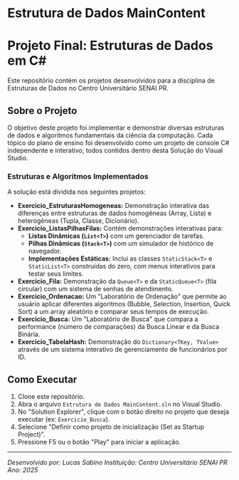 # Estrutura de Dados MainContent

# Projeto Final: Estruturas de Dados em C#

Este repositório contém os projetos desenvolvidos para a disciplina de Estruturas de Dados no Centro Universitário SENAI PR.

## Sobre o Projeto

O objetivo deste projeto foi implementar e demonstrar diversas estruturas de dados e algoritmos fundamentais da ciência da computação. Cada tópico do plano de ensino foi desenvolvido como um projeto de console C# independente e interativo, todos contidos dentro desta Solução do Visual Studio.

### Estruturas e Algoritmos Implementados

A solução está dividida nos seguintes projetos:

- **Exercicio_EstruturasHomogeneas:** Demonstração interativa das diferenças entre estruturas de dados homogêneas (Array, Lista) e heterogêneas (Tupla, Classe, Dicionário).
- **Exercicio_ListasPilhasFilas:** Contém demonstrações interativas para:
    - **Listas Dinâmicas (`List<T>`)** com um gerenciador de tarefas.
    - **Pilhas Dinâmicas (`Stack<T>`)** com um simulador de histórico de navegador.
    - **Implementações Estáticas:** Inclui as classes `StaticStack<T>` e `StaticList<T>` construídas do zero, com menus interativos para testar seus limites.
- **Exercicio_Fila:** Demonstração da `Queue<T>` e da `StaticQueue<T>` (fila circular) com um sistema de senhas de atendimento.
- **Exercicio_Ordenacao:** Um "Laboratório de Ordenação" que permite ao usuário aplicar diferentes algoritmos (Bubble, Selection, Insertion, Quick Sort) a um array aleatório e comparar seus tempos de execução.
- **Exercicio_Busca:** Um "Laboratório de Busca" que compara a performance (número de comparações) da Busca Linear e da Busca Binária.
- **Exercicio_TabelaHash:** Demonstração do `Dictionary<TKey, TValue>` através de um sistema interativo de gerenciamento de funcionários por ID.

## Como Executar

1. Clone este repositório.
2. Abra o arquivo `Estrutura de Dados MainContent.sln` no Visual Studio.
3. No "Solution Explorer", clique com o botão direito no projeto que deseja executar (ex: `Exercicio_Busca`).
4. Selecione "Definir como projeto de inicialização (Set as Startup Project)".
5. Pressione F5 ou o botão "Play" para iniciar a aplicação.

---
*Desenvolvido por: Lucas Sabino*
*Instituição: Centro Universitário SENAI PR*
*Ano: 2025*
